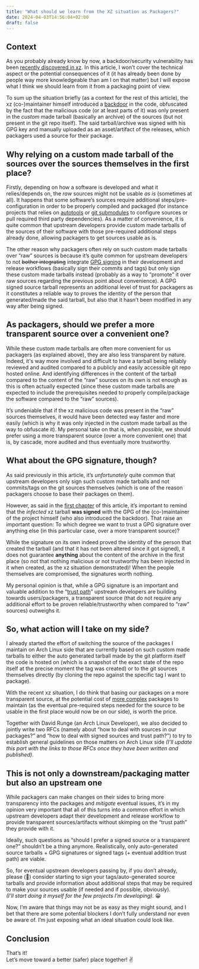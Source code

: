 ```yaml
---
title: "What should we learn from the XZ situation as Packagers?"
date: 2024-04-03T14:56:04+02:00
draft: false
---
```


## Context

As you probably already know by now, a backdoor/security vulnerability has been [recently discovered in xz](https://www.openwall.com/lists/oss-security/2024/03/29/4). In this article, I won’t cover the technical aspect or the potential consequences of it (it has already been done by people way more knowledgeable than am I on that matter) but I will expose what I think we should learn from it from a packaging point of view.

To sum up the situation briefly (as a context for the rest of this article), the xz (co-)maintainer himself introduced a [backdoor](https://en.wikipedia.org/wiki/Backdoor_(computing)) in the code, obfuscated by the fact that the malicious code (or at least parts of it) was only present in the *custom* made tarball (basically an archive) of the sources (but not present in the git repo itself). The said tarball/archive was signed with his GPG key and manually uploaded as an asset/artifact of the releases, which packagers used a source for their package.

## Why relying on a custom made tarball of the sources over the sources themselves in the first place?

Firstly, depending on how a software is developed and what it relies/depends on, the *raw* sources might not be usable *as is* (sometimes at all). It happens that some software’s sources require additional steps/pre-configuration in order to be properly compiled and packaged (for instance projects that relies on [autotools](https://en.wikipedia.org/wiki/GNU_Autotools) or [git submodules](https://git-scm.com/book/en/v2/Git-Tools-Submodules) to configure sources or pull required third party dependencies). As a matter of convenience, it is quite common that upstream developers provide custom made tarballs of the sources of their software with those pre-required additional steps already done, allowing packagers to get sources usable as is.

The other reason why packagers often rely on such custom made tarballs over “raw” sources is because it’s quite common for upstream developers to not ~~bother integrating~~ integrate [GPG signing](https://www.gnupg.org/gph/en/manual/x135.html) in their development and release workflows (basically sign their commits and tags) but only sign these custom made tarballs instead (probably as a way to “promote” it over raw sources regarding the previous point about convenience). A GPG signed source tarball represents an additional level of trust for packagers as it constitutes a reliable way to proves the identity of the person that generated/made the said tarball, but also that it hasn’t been modified in any way after being signed.

## As packagers, should we prefer a more transparent source over a convenient one?

While these custom made tarballs are often more convenient for us packagers (as explained above), they are also less transparent by nature. Indeed, it's way more involved and difficult to have a tarball being reliably reviewed and audited compared to a publicly and easily accessible git repo hosted online. And identifying differences in the content of the tarball compared to the content of the “raw” sources on its own is not enough as this is often actually expected (since these custom made tarballs are expected to include the prerequisites needed to properly compile/package the software compared to the “raw” sources).

It’s undeniable that if the xz malicious code was present in the “raw” sources themselves, it would have been detected way faster and more easily (which is why it was only injected in the custom made tarball as the way to obfuscate it).  My personal take on that is, *when possible,* we should prefer using a more transparent source (over a more convenient one) that is, by cascade, more audited and thus eventually more trustworthy.

## What about the GPG signature, though?

As said previously in this article, it’s *unfortunately* quite common that upstream developers only sign such custom made tarballs and not commits/tags on the git sources themselves (which is one of the reason packagers choose to base their packages on them).

However, as said in the [first chapter](#context) of this article, it’s important to remind that the *infected* xz tarball **was signed** with the GPG of the (co-)maintainer of the project himself (who also introduced the backdoor). That raise an important question: To which degree we want to trust a GPG signature over anything else (in this particular case, over a more transparent source)?

While the signature on its own indeed proved the identity of the person that created the tarball (and that it has not been altered since it got signed), it does not guarantee **anything** about the content of the archive in the first place (so not that nothing malicious or not trustworthy has been injected in it when created, as the xz situation demonstrated)! When the people themselves are compromised, the signatures worth nothing.

My personal opinion is that, while a GPG signature is an important and valuable addition to the “[trust path](https://en.wikipedia.org/wiki/Trusted_path)” upstream developers are building towards users/packagers, a transparent source (that do not require any additional effort to be proven reliable/trustworthy when compared to “raw” sources) outweighs it.

## So, what action will I take on my side?

I already started the effort of switching the source of the packages I maintain on Arch Linux side that are currently based on such custom made tarballs to either the auto generated tarball made by the git platform itself the code is hosted on (which is a snapshot of the exact state of the repo itself at the precise moment the tag was created) or to the git sources themselves directly (by cloning the repo against the specific tag I want to package).

With the recent xz situation, I do think that basing our packages on a more transparent source, at the potential cost of [more complex](https://gitlab.archlinux.org/archlinux/packaging/packages/mupdf/-/commit/9e7f9c55b141833762d7951b81c0a574aa9353d9) packages to maintain (as the eventual pre-required steps needed for the source to be usable in the first place would now be on our side), is worth the price.

Together with David Runge (an Arch Linux Developer), we also decided to jointly write two RFCs (namely about “how to deal with sources in our packages?” and “how to deal with signed sources and trust path?”) to try to establish general guidelines on those matters on Arch Linux side *(I’ll update this part with the links to those RFCs once they have been written and published)*.

## This is not only a downstream/packaging matter but also an upstream one

While packagers can make changes on their sides to bring more transparency into the packages and *mitigate* eventual issues, it’s in my opinion very important that all of this turns into a common effort in which upstream developers adapt their development and release workflow to provide transparent sources/artifacts without skimping on the “trust path” they provide with it.

Ideally, such questions as “should I prefer a signed source or a transparent one?” shouldn’t be a thing anymore. Realistically, only auto-generated source tarballs + GPG signatures or signed tags (+ eventual addition trust path) are viable.

So, for eventual upstream developers passing by, if you don’t already, please (:pleading_face:) consider starting to sign your tags/auto-generated source tarballs and provide information about additional steps that may be required to make your sources usable (if needed and if possible, obviously).  
*(I’ll start doing it myself for the few projects I’m developing).* :grinning:

Now, I’m aware that things may not be as easy as they might sound, and I bet that there are some potential blockers I don’t fully understand nor even be aware of. I’m just exposing what an ideal situation could look like.

## Conclusion

That’s it!  
Let’s move toward a better (safer) place together! :v:
